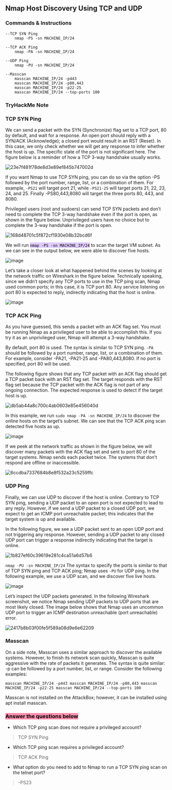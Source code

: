 ## Nmap Host Discovery Using TCP and UDP

### Commands & Instructions

	--TCP SYN Ping
		nmap -PS -sn MACHINE_IP/24

	--TCP ACK Ping
		nmap -PA -sn MACHINE_IP/24
		
	--UDP Ping
		nmap -PU -sn MACHINE_IP/24
		
	--Masscan
		masscan MACHINE_IP/24 -p443
		masscan MACHINE_IP/24 -p80,443
		masscan MACHINE_IP/24 -p22-25
		masscan MACHINE_IP/24 ‐‐top-ports 100



### TryHackMe Note


### TCP SYN Ping

We can send a packet with the SYN (Synchronize) flag set to a TCP port, 80 by default, and wait for a response. An open port should reply with a SYN/ACK (Acknowledge); a closed port would result in an RST (Reset). In this case, we only check whether we will get any response to infer whether the host is up. The specific state of the port is not significant here. The figure below is a reminder of how a TCP 3-way handshake usually works.

![23e7f481f78de8d3e89ef845b747002d](https://github.com/Taukir1515/Nmap/assets/65533124/ab714301-9d84-43a3-957a-57ce6b7bd193)



If you want Nmap to use TCP SYN ping, you can do so via the option -PS followed by the port number, range, list, or a combination of them. For example, `-PS21` will target port 21, while `-PS21-25` will target ports 21, 22, 23, 24, and 25. Finally -PS80,443,8080 will target the three ports 80, 443, and 8080.

Privileged users (root and sudoers) can send TCP SYN packets and don’t need to complete the TCP 3-way handshake even if the port is open, as shown in the figure below. Unprivileged users have no choice but to complete the 3-way handshake if the port is open.

![168d48701c5f872cf1930e08b32bcd6f](https://github.com/Taukir1515/Nmap/assets/65533124/a70dae2b-024b-475d-b2d6-b3c27121a177)


We will run <mark style="background: #D2B3FFA6;">`nmap -PS -sn MACHINE_IP/24`</mark> to scan the target VM subnet. As we can see in the output below, we were able to discover five hosts.

![image](https://github.com/Taukir1515/Nmap/assets/65533124/e012cb14-c036-49e6-ae38-060bbe252c45)



Let’s take a closer look at what happened behind the scenes by looking at the network traffic on Wireshark in the figure below. Technically speaking, since we didn’t specify any TCP ports to use in the TCP ping scan, Nmap used common ports; in this case, it is TCP port 80. Any service listening on port 80 is expected to reply, indirectly indicating that the host is online.


![image](https://github.com/Taukir1515/Nmap/assets/65533124/f09eaf3f-fe5b-43e8-beb1-f366a086a29a)



### TCP ACK Ping

As you have guessed, this sends a packet with an ACK flag set. You must be running Nmap as a privileged user to be able to accomplish this. If you try it as an unprivileged user, Nmap will attempt a 3-way handshake.

By default, port 80 is used. The syntax is similar to TCP SYN ping. `-PA` should be followed by a port number, range, list, or a combination of them. For example, consider -PA21, -PA21-25 and -PA80,443,8080. If no port is specified, port 80 will be used.

The following figure shows that any TCP packet with an ACK flag should get a TCP packet back with an RST flag set. The target responds with the RST flag set because the TCP packet with the ACK flag is not part of any ongoing connection. The expected response is used to detect if the target host is up.

![db5ab44a8c700c4ab0603e85e456040d](https://github.com/Taukir1515/Nmap/assets/65533124/732f0389-300a-4bc7-b6a2-aec13578c986)


In this example, we run `sudo nmap -PA -sn MACHINE_IP/24` to discover the online hosts on the target’s subnet. We can see that the TCP ACK ping scan detected five hosts as up.


![image](https://github.com/Taukir1515/Nmap/assets/65533124/d3a41df7-5d2c-4267-95c8-1b5484afd4db)



If we peek at the network traffic as shown in the figure below, we will discover many packets with the ACK flag set and sent to port 80 of the target systems. Nmap sends each packet twice. The systems that don’t respond are offline or inaccessible.


![6ccdba7337684b8e8f532a23c5259ffc](https://github.com/Taukir1515/Nmap/assets/65533124/7ba582a4-93b9-40f7-b0d1-058b69e0d628)


### UDP Ping

Finally, we can use UDP to discover if the host is online. Contrary to TCP SYN ping, sending a UDP packet to an open port is not expected to lead to any reply. However, if we send a UDP packet to a closed UDP port, we expect to get an ICMP port unreachable packet; this indicates that the target system is up and available.

In the following figure, we see a UDP packet sent to an open UDP port and not triggering any response. However, sending a UDP packet to any closed UDP port can trigger a response indirectly indicating that the target is online. 

![1b827ef60c39619e281c4ca51a6d57b6](https://github.com/Taukir1515/Nmap/assets/65533124/d1099906-29cd-47bf-aa5d-3180e427496c)


`nmap -PU -sn MACHINE_IP/24`
The syntax to specify the ports is similar to that of TCP SYN ping and TCP ACK ping; Nmap uses `-PU` for UDP ping. In the following example, we use a UDP scan, and we discover five live hosts.


![image](https://github.com/Taukir1515/Nmap/assets/65533124/cb14fcf0-e367-41e2-be95-0b74aee04df4)


Let’s inspect the UDP packets generated. In the following Wireshark screenshot, we notice Nmap sending UDP packets to UDP ports that are most likely closed. The image below shows that Nmap uses an uncommon UDP port to trigger an ICMP destination unreachable (port unreachable) error.


![2417b8b03f00fe5f589a08d9e6e62209](https://github.com/Taukir1515/Nmap/assets/65533124/d029ec83-110f-4d74-876b-df3e16fdc7ca)



### Masscan

On a side note, Masscan uses a similar approach to discover the available systems. However, to finish its network scan quickly, Masscan is quite aggressive with the rate of packets it generates. The syntax is quite similar: -p can be followed by a port number, list, or range. Consider the following examples:

`masscan MACHINE_IP/24 -p443
masscan MACHINE_IP/24 -p80,443
masscan MACHINE_IP/24 -p22-25
masscan MACHINE_IP/24 ‐‐top-ports 100`

Masscan is not installed on the AttackBox; however, it can be installed using apt install masscan.

### <mark style="background: #FF5582A6;">Answer the questions below</mark>

- Which TCP ping scan does not require a privileged account? 
> TCP SYN Ping

- Which TCP ping scan requires a privileged account?
> TCP ACK Ping

- What option do you need to add to Nmap to run a TCP SYN ping scan on the telnet port?
> -PS23
